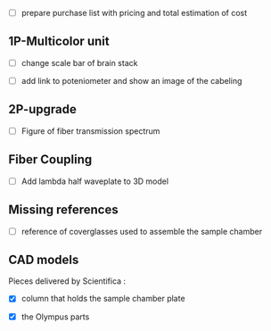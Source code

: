 - [ ] prepare purchase list with pricing and total estimation of cost

## 1P-Multicolor unit

- [ ] change scale bar of brain stack
- [ ] add link to poteniometer and show an image of the cabeling 


## 2P-upgrade
- [ ] Figure of fiber transmission spectrum



## Fiber Coupling
- [ ] Add lambda half waveplate to 3D model


## Missing references
- [ ] reference of coverglasses used to assemble the sample chamber

## CAD models

Pieces delivered by Scientifica :
- [X] column that holds the sample chamber plate
- [X] the Olympus parts



